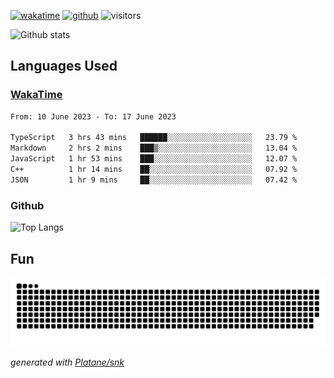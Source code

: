 [![wakatime](https://wakatime.com/badge/user/82c377cd-a54c-404c-b7df-177b313ca539.svg)](https://wakatime.com/@82c377cd-a54c-404c-b7df-177b313ca539)
[![github](https://img.shields.io/github/followers/xinthose?logo=github&style=plastic)](https://github.com/alanhamlett?tab=followers)
![visitors](https://visitor-badge.glitch.me/badge?page_id=xinthose&left_color=green&right_color=red)

![Github stats](https://github-readme-stats.vercel.app/api?username=xinthose&show_icons=true&theme=radical&count_private=true)

## Languages Used

### [WakaTime](https://wakatime.com/)
<!--START_SECTION:waka-->

```txt
From: 10 June 2023 - To: 17 June 2023

TypeScript   3 hrs 43 mins   ██████░░░░░░░░░░░░░░░░░░░   23.79 %
Markdown     2 hrs 2 mins    ███▒░░░░░░░░░░░░░░░░░░░░░   13.04 %
JavaScript   1 hr 53 mins    ███░░░░░░░░░░░░░░░░░░░░░░   12.07 %
C++          1 hr 14 mins    ██░░░░░░░░░░░░░░░░░░░░░░░   07.92 %
JSON         1 hr 9 mins     ██░░░░░░░░░░░░░░░░░░░░░░░   07.42 %
```

<!--END_SECTION:waka-->

### Github

![Top Langs](https://github-readme-stats.vercel.app/api/top-langs/?username=xinthose)

## Fun
![github contribution grid snake animation](https://raw.githubusercontent.com/xinthose/xinthose/output/github-contribution-grid-snake.svg)

_generated with [Platane/snk](https://github.com/Platane/snk)_
